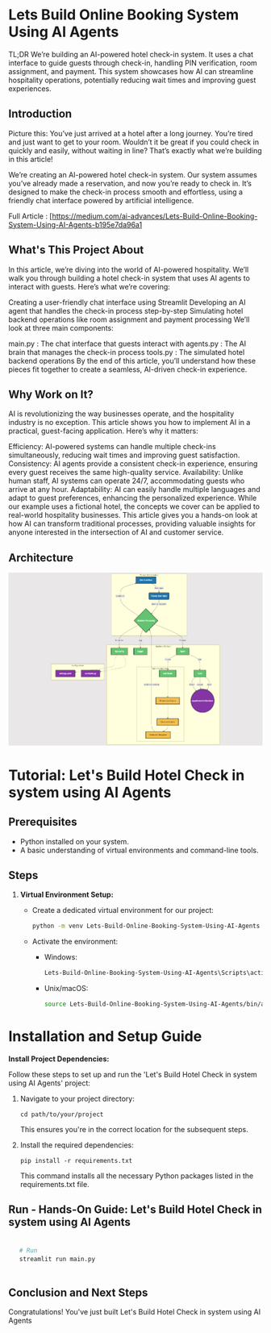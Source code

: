 # Lets Build Online Booking System Using AI Agents


TL;DR
We’re building an AI-powered hotel check-in system. It uses a chat interface to guide guests through check-in, handling PIN verification, room assignment, and payment. This system showcases how AI can streamline hospitality operations, potentially reducing wait times and improving guest experiences.

## Introduction

Picture this: You’ve just arrived at a hotel after a long journey. You’re tired and just want to get to your room. Wouldn’t it be great if you could check in quickly and easily, without waiting in line? That’s exactly what we’re building in this article!

We’re creating an AI-powered hotel check-in system. Our system assumes you’ve already made a reservation, and now you’re ready to check in. It’s designed to make the check-in process smooth and effortless, using a friendly chat interface powered by artificial intelligence.

Full Article : [https://medium.com/ai-advances/Lets-Build-Online-Booking-System-Using-AI-Agents-b195e7da96a1



## What's This Project About

In this article, we’re diving into the world of AI-powered hospitality. We’ll walk you through building a hotel check-in system that uses AI agents to interact with guests. Here’s what we’re covering:

Creating a user-friendly chat interface using Streamlit
Developing an AI agent that handles the check-in process step-by-step
Simulating hotel backend operations like room assignment and payment processing
We’ll look at three main components:

main.py : The chat interface that guests interact with
agents.py : The AI brain that manages the check-in process
tools.py : The simulated hotel backend operations
By the end of this article, you’ll understand how these pieces fit together to create a seamless, AI-driven check-in experience.

## Why Work on It?

AI is revolutionizing the way businesses operate, and the hospitality industry is no exception. This article shows you how to implement AI in a practical, guest-facing application. Here’s why it matters:

Efficiency: AI-powered systems can handle multiple check-ins simultaneously, reducing wait times and improving guest satisfaction.
Consistency: AI agents provide a consistent check-in experience, ensuring every guest receives the same high-quality service.
Availability: Unlike human staff, AI systems can operate 24/7, accommodating guests who arrive at any hour.
Adaptability: AI can easily handle multiple languages and adapt to guest preferences, enhancing the personalized experience.
While our example uses a fictional hotel, the concepts we cover can be applied to real-world hospitality businesses. This article gives you a hands-on look at how AI can transform traditional processes, providing valuable insights for anyone interested in the intersection of AI and customer service.

## Architecture
![Design Diagram](design_docs/design.png)


# Tutorial: Let's Build Hotel Check in system using AI Agents 

## Prerequisites
- Python installed on your system.
- A basic understanding of virtual environments and command-line tools.

## Steps

1. **Virtual Environment Setup:**
   - Create a dedicated virtual environment for our project:
   
     ```bash
     python -m venv Lets-Build-Online-Booking-System-Using-AI-Agents
     ```
   - Activate the environment:
   
     - Windows:
       ```bash
       Lets-Build-Online-Booking-System-Using-AI-Agents\Scripts\activate
       ```
     - Unix/macOS:
       ```bash
       source Lets-Build-Online-Booking-System-Using-AI-Agents/bin/activate
       ```
   
# Installation and Setup Guide

**Install Project Dependencies:**

Follow these steps to set up and run the 'Let's Build Hotel Check in system using AI Agents' project:

1. Navigate to your project directory:
   ```
   cd path/to/your/project
   ```
   This ensures you're in the correct location for the subsequent steps.

2. Install the required dependencies:
   ```
   pip install -r requirements.txt
   ```
   This command installs all the necessary Python packages listed in the requirements.txt file.


## Run - Hands-On Guide: Let's Build Hotel Check in system using AI Agents

   ```bash 
     
      # Run 
      streamlit run main.py
      
   ```

## Conclusion and Next Steps

Congratulations! You've just built Let's Build Hotel Check in system using AI Agents